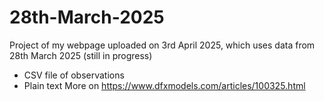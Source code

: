 # 28th-March-2025
Project of my webpage uploaded on 3rd April 2025, which uses data from 28th March 2025 (still in progress)
* CSV file of observations
* Plain text
More on https://www.dfxmodels.com/articles/100325.html
